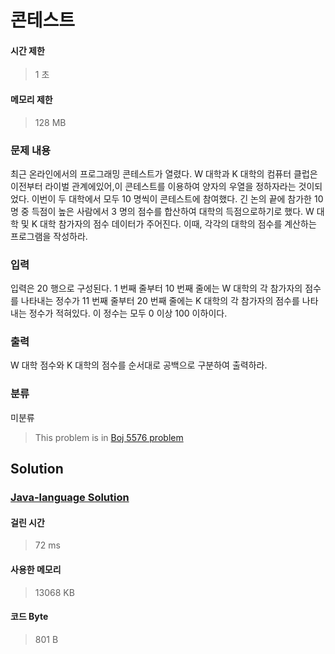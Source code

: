 # 콘테스트
#### 시간 제한
> 1 초
#### 메모리 제한
> 128 MB
### 문제 내용

최근 온라인에서의 프로그래밍 콘테스트가 열렸다. W 대학과 K 대학의 컴퓨터 클럽은 이전부터 라이벌 관계에있어,이 콘테스트를 이용하여 양자의 우열을 정하자라는 것이되었다.
이번이 두 대학에서 모두 10 명씩이 콘테스트에 참여했다. 긴 논의 끝에 참가한 10 명 중 득점이 높은 사람에서 3 명의 점수를 합산하여 대학의 득점으로하기로 했다.
W 대학 및 K 대학 참가자의 점수 데이터가 주어진다. 이때, 각각의 대학의 점수를 계산하는 프로그램을 작성하라.

### 입력

입력은 20 행으로 구성된다. 1 번째 줄부터 10 번째 줄에는 W 대학의 각 참가자의 점수를 나타내는 정수가 11 번째 줄부터 20 번째 줄에는 K 대학의 각 참가자의 점수를 나타내는 정수가 적혀있다. 이 정수는 모두 0 이상 100 이하이다.

### 출력

W 대학 점수와 K 대학의 점수를 순서대로 공백으로 구분하여 출력하라.

### 분류
미분류
> This problem is in [Boj 5576 problem](https://www.acmicpc.net/problem/5576)

## Solution
### [Java-language Solution](./main.java)
#### 걸린 시간
> 72 ms
#### 사용한 메모리
> 13068 KB
#### 코드 Byte
> 801 B
